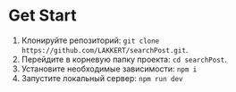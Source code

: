 # Get Start

1. Клонируйте репозиторий: ``` git clone https://github.com/LAKKERT/searchPost.git ```.
2. Перейдите в корневую папку проекта: ``` cd searchPost ```.
3. Установите необходимые зависимости: ``` npm i ``` 
4. Запустите локальный сервер: ``` npm run dev ```

